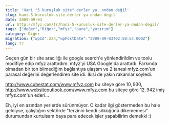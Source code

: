 ```yaml
---
title: 'Hani "5 kuruşluk site" derler ya, ondan değil'
slug: hani-5-kurusluk-site-derler-ya-ondan-degil
date: 2009-09-03
url: http://mfyz.com/tr/hani-5-kurusluk-site-derler-ya-ondan-degil/
tags: ["değer","Diğer","mfyz","para","yatırım"]
category: Diğer
migration: {"wpId":224,"wpPostDate":"2009-09-03T02:50:54.000Z"}
lang: tr
---
```


Geçen gün bir site aracılığı ile google search'e yönlendirildim ve toolu modifiye edip mfyz arattırdım. mfyz'yi USA Google'da arattırdı. Farkında olmadan bir ton bilmediğim bağlantıya ulaştım ve 2 tanesi mfyz.com'un parasal değerini değerlendiren site idi. İkisi de yakın rakamlar söyledi.

http://www.cubestat.com/www.mfyz.com bu siteye göre $10,930$, http://www.websiteoutlook.com/www.mfyz.com bu siteye göre $12,942$ imiş mfyz.com'un ederi...

Eh, iyi en azından yerlerde sürünmüyor. O kadar ilgi göstermeden bu hale geldiyse, çalıştığım sektörde "terzinin kendi söküğünü dikememesi" durumundan kurtulsam baya para edecek işler yapabilirim demekki :)